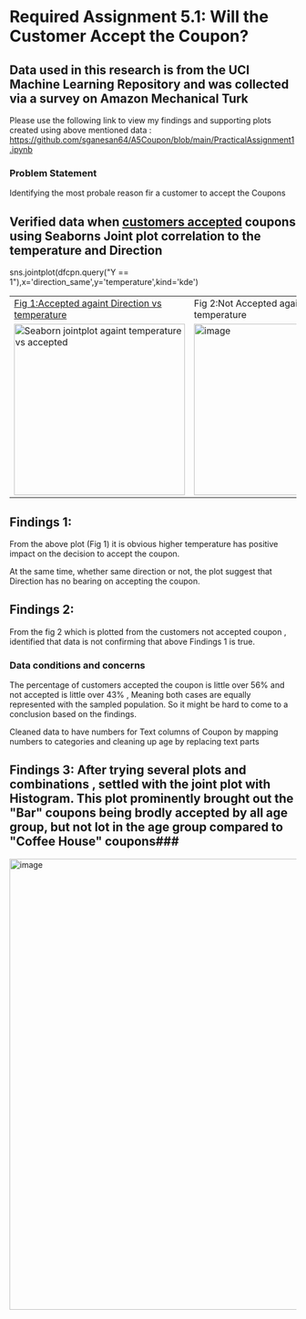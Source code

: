# Required Assignment 5.1: Will the Customer Accept the Coupon? 
## Data used in this research is from the UCI Machine Learning Repository and was collected via a survey on Amazon Mechanical Turk
Please use the following link to view my findings and supporting plots created using above mentioned data : <url>https://github.com/sganesan64/A5Coupon/blob/main/PracticalAssignment1.ipynb</url>

### Problem Statement
  Identifying the most probale reason fir a customer to accept the Coupons
  
## Verified data when <u>customers accepted</u> coupons using Seaborns Joint plot correlation to the temperature and Direction
sns.jointplot(dfcpn.query("Y == 1"),x='direction_same',y='temperature',kind='kde')
 
<table><tr><td>
    <u>Fig 1:Accepted againt Direction vs temperature</u></td><td></u>Fig 2:Not Accepted againt Direction vs temperature</u>  </td></tr>
<tr><td><img width="300" height="300"  alt="Seaborn jointplot againt temperature vs accepted" src="https://github.com/user-attachments/assets/2ab2c99b-57ce-4528-ac8e-d03916893edb" /></td> <td> <img width="300" height="300" alt="image" src="https://github.com/user-attachments/assets/3a30b9f6-663d-4954-966c-f223a89277bd" />
    </td></tr></table>

## Findings 1: 
From the above plot (Fig 1) it is obvious higher temperature has positive impact on the decision to accept the coupon.

At the same time, whether same direction or not, the plot suggest that Direction has no bearing on accepting the coupon.
## Findings 2:
From the fig 2 which is plotted from the customers not accepted coupon , identified that data is not confirming that above Findings 1 is true.

### Data conditions and concerns
The percentage of customers accepted the coupon is little over 56% and not accepted is little over 43% , Meaning both cases are equally represented with the sampled population. So it might be hard to come to a conclusion based on the findings.

Cleaned data to have numbers for Text columns of Coupon by mapping numbers to categories and cleaning up age by replacing text parts

## Findings 3: After trying several plots and combinations , settled with the joint plot with Histogram. This plot prominently brought out the "Bar" coupons being brodly accepted by all age group, but not lot in the age group compared to "Coffee House" coupons###

<img width="785" height="790" alt="image" src="https://github.com/user-attachments/assets/f7036255-3067-4839-b034-d1f824fb9074" />




